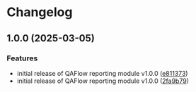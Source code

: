 # Changelog

## 1.0.0 (2025-03-05)


### Features

* initial release of QAFlow reporting module v1.0.0 ([e811373](https://github.com/QA-Flow/qaflow-report/commit/e811373ac601d803b0de10880db6088eff2a6e44))
* initial release of QAFlow reporting module v1.0.0 ([2fa9b79](https://github.com/QA-Flow/qaflow-report/commit/2fa9b79cad0c9c1bcbe814ec58db2b6f8158e3ea))
